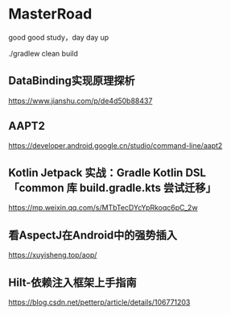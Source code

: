 # MasterRoad
good good study，day day up


./gradlew clean build

## DataBinding实现原理探析  
https://www.jianshu.com/p/de4d50b88437

## AAPT2  
https://developer.android.google.cn/studio/command-line/aapt2

## Kotlin Jetpack 实战：Gradle Kotlin DSL 「common 库 build.gradle.kts 尝试迁移」
https://mp.weixin.qq.com/s/MTbTecDYcYpRkoqc6pC_2w

## 看AspectJ在Android中的强势插入
https://xuyisheng.top/aop/

## Hilt-依赖注入框架上手指南
https://blog.csdn.net/petterp/article/details/106771203






